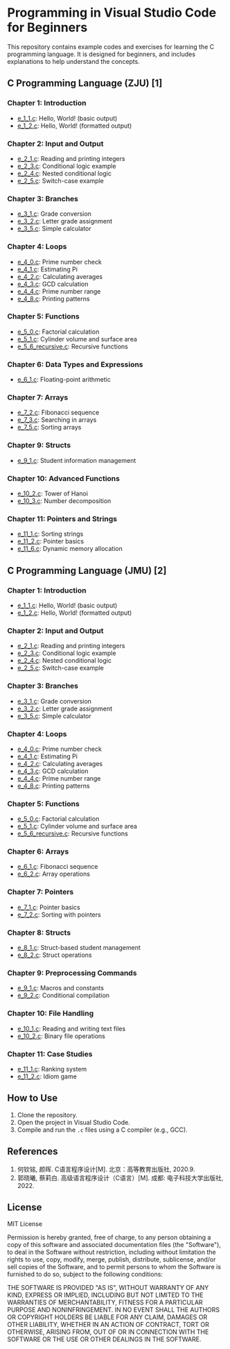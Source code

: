 # Programming in Visual Studio Code for Beginners

This repository contains example codes and exercises for learning the C programming language. It is designed for beginners, and includes explanations to help understand the concepts.

## C Programming Language (ZJU) [1]

### Chapter 1: Introduction
  - [e_1_1.c](c_language/e_1_1.c): Hello, World! (basic output)
  - [e_1_2.c](c_language/e_1_2.c): Hello, World! (formatted output)

### Chapter 2: Input and Output
  - [e_2_1.c](c_language/e_2_1.c): Reading and printing integers
  - [e_2_3.c](c_language/e_2_3.c): Conditional logic example
  - [e_2_4.c](c_language/e_2_4.c): Nested conditional logic
  - [e_2_5.c](c_language/e_2_5.c): Switch-case example

### Chapter 3: Branches
  - [e_3_1.c](c_language/e_3_1.c): Grade conversion
  - [e_3_2.c](c_language/e_3_2.c): Letter grade assignment
  - [e_3_5.c](c_language/e_3_5.c): Simple calculator

### Chapter 4: Loops
  - [e_4_0.c](c_language/e_4_0.c): Prime number check
  - [e_4_1.c](c_language/e_4_1.c): Estimating Pi
  - [e_4_2.c](c_language/e_4_2.c): Calculating averages
  - [e_4_3.c](c_language/e_4_3.c): GCD calculation
  - [e_4_4.c](c_language/e_4_4.c): Prime number range
  - [e_4_8.c](c_language/e_4_8.c): Printing patterns

### Chapter 5: Functions
  - [e_5_0.c](c_language/e_5_0.c): Factorial calculation
  - [e_5_1.c](c_language/e_5_1.c): Cylinder volume and surface area
  - [e_5_6_recursive.c](c_language/e_5_6_recursive.c): Recursive functions

### Chapter 6: Data Types and Expressions
  - [e_6_1.c](c_language/e_6_1.c): Floating-point arithmetic

### Chapter 7: Arrays
  - [e_7_2.c](c_language/e_7_2.c): Fibonacci sequence
  - [e_7_3.c](c_language/e_7_3.c): Searching in arrays
  - [e_7_5.c](c_language/e_7_5.c): Sorting arrays

### Chapter 9: Structs
  - [e_9_1.c](c_language/e_9_1.c): Student information management

### Chapter 10: Advanced Functions
  - [e_10_2.c](c_language/e_10_2.c): Tower of Hanoi
  - [e_10_3.c](c_language/e_10_3.c): Number decomposition

### Chapter 11: Pointers and Strings
  - [e_11_1.c](c_language/e_11_1.c): Sorting strings
  - [e_11_2.c](c_language/e_11_2.c): Pointer basics
  - [e_11_6.c](c_language/e_11_6.c): Dynamic memory allocation

## C Programming Language (JMU) [2]

### Chapter 1: Introduction
  - [e_1_1.c](c_language_jmu/e_1_1.c): Hello, World! (basic output)
  - [e_1_2.c](c_language_jmu/e_1_2.c): Hello, World! (formatted output)

### Chapter 2: Input and Output
  - [e_2_1.c](c_language_jmu/e_2_1.c): Reading and printing integers
  - [e_2_3.c](c_language_jmu/e_2_3.c): Conditional logic example
  - [e_2_4.c](c_language_jmu/e_2_4.c): Nested conditional logic
  - [e_2_5.c](c_language_jmu/e_2_5.c): Switch-case example

### Chapter 3: Branches
  - [e_3_1.c](c_language_jmu/e_3_1.c): Grade conversion
  - [e_3_2.c](c_language_jmu/e_3_2.c): Letter grade assignment
  - [e_3_5.c](c_language_jmu/e_3_5.c): Simple calculator

### Chapter 4: Loops
  - [e_4_0.c](c_language_jmu/e_4_0.c): Prime number check
  - [e_4_1.c](c_language_jmu/e_4_1.c): Estimating Pi
  - [e_4_2.c](c_language_jmu/e_4_2.c): Calculating averages
  - [e_4_3.c](c_language_jmu/e_4_3.c): GCD calculation
  - [e_4_4.c](c_language_jmu/e_4_4.c): Prime number range
  - [e_4_8.c](c_language_jmu/e_4_8.c): Printing patterns

### Chapter 5: Functions
  - [e_5_0.c](c_language_jmu/e_5_0.c): Factorial calculation
  - [e_5_1.c](c_language_jmu/e_5_1.c): Cylinder volume and surface area
  - [e_5_6_recursive.c](c_language_jmu/e_5_6_recursive.c): Recursive functions

### Chapter 6: Arrays
  - [e_6_1.c](c_language_jmu/e_6_1.c): Fibonacci sequence
  - [e_6_2.c](c_language_jmu/e_6_2.c): Array operations

### Chapter 7: Pointers
  - [e_7_1.c](c_language_jmu/e_7_1.c): Pointer basics
  - [e_7_2.c](c_language_jmu/e_7_2.c): Sorting with pointers

### Chapter 8: Structs
  - [e_8_1.c](c_language_jmu/e_8_1.c): Struct-based student management
  - [e_8_2.c](c_language_jmu/e_8_2.c): Struct operations

### Chapter 9: Preprocessing Commands
  - [e_9_1.c](c_language_jmu/e_9_1.c): Macros and constants
  - [e_9_2.c](c_language_jmu/e_9_2.c): Conditional compilation

### Chapter 10: File Handling
  - [e_10_1.c](c_language_jmu/e_10_1.c): Reading and writing text files
  - [e_10_2.c](c_language_jmu/e_10_2.c): Binary file operations

### Chapter 11: Case Studies
  - [e_11_1.c](c_language_jmu/e_11_1.c): Ranking system
  - [e_11_2.c](c_language_jmu/e_11_2.c): Idiom game


## How to Use
1. Clone the repository.
2. Open the project in Visual Studio Code.
3. Compile and run the `.c` files using a C compiler (e.g., GCC).

## References

<!--  1. He, Qinming, Hui Yan. C Programming Language (4th Edition). Beijing: Higher Education Press, September 2020. -->

1. 何钦铭, 颜晖. C语言程序设计[M]. 北京：高等教育出版社, 2020.9.
2. 郭晓曦, 蔡莉白. 高级语言程序设计（C语言）[M]. 成都: 电子科技大学出版社, 2022.  

## License

MIT License

Permission is hereby granted, free of charge, to any person obtaining a copy of this software and associated documentation files (the "Software"), to deal in the Software without restriction, including without limitation the rights to use, copy, modify, merge, publish, distribute, sublicense, and/or sell copies of the Software, and to permit persons to whom the Software is furnished to do so, subject to the following conditions:

THE SOFTWARE IS PROVIDED "AS IS", WITHOUT WARRANTY OF ANY KIND, EXPRESS OR IMPLIED, INCLUDING BUT NOT LIMITED TO THE WARRANTIES OF MERCHANTABILITY, FITNESS FOR A PARTICULAR PURPOSE AND NONINFRINGEMENT. IN NO EVENT SHALL THE AUTHORS OR COPYRIGHT HOLDERS BE LIABLE FOR ANY CLAIM, DAMAGES OR OTHER LIABILITY, WHETHER IN AN ACTION OF CONTRACT, TORT OR OTHERWISE, ARISING FROM, OUT OF OR IN CONNECTION WITH THE SOFTWARE OR THE USE OR OTHER DEALINGS IN THE SOFTWARE.
